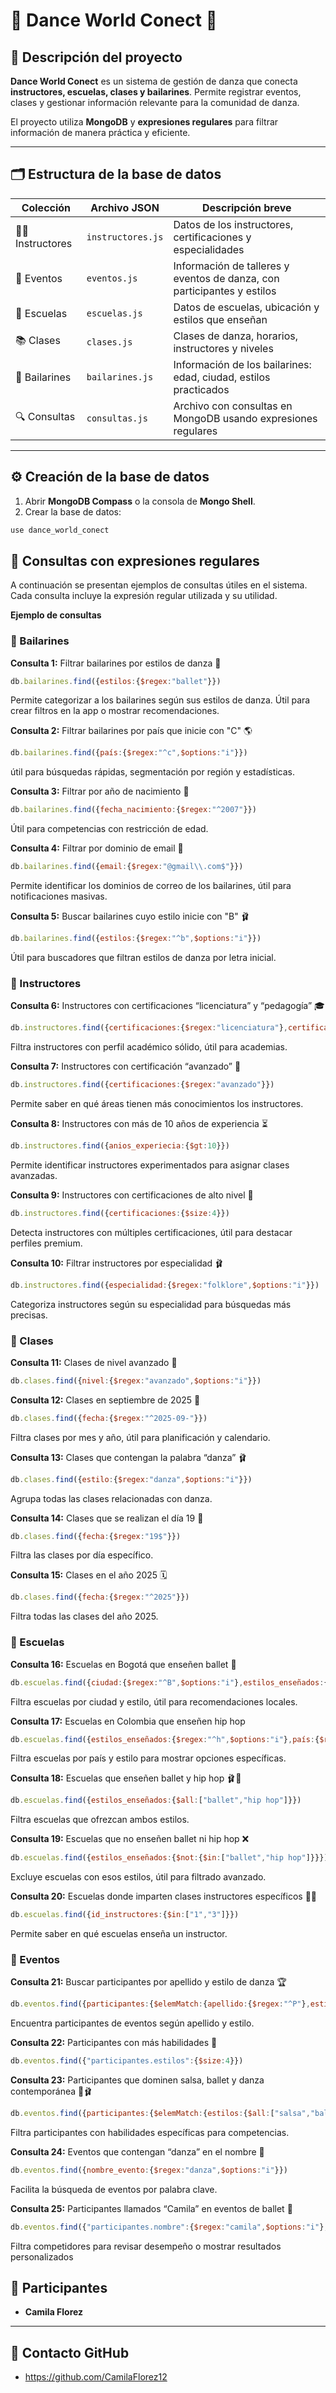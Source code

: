 # 💃 Dance World Conect 🕺

## 📖 Descripción del proyecto
**Dance World Conect** es un sistema de gestión de danza que conecta **instructores, escuelas, clases y bailarines**. Permite registrar eventos, clases y gestionar información relevante para la comunidad de danza.  

El proyecto utiliza **MongoDB** y **expresiones regulares** para filtrar información de manera práctica y eficiente.  

---

## 🗂️ Estructura de la base de datos

| Colección      | Archivo JSON                  | Descripción breve |
|----------------|-------------------------------|------------------|
| 👩‍🏫 Instructores   | `instructores.js`             | Datos de los instructores, certificaciones y especialidades |
| 🎉 Eventos        | `eventos.js`                  | Información de talleres y eventos de danza, con participantes y estilos |
| 🏫 Escuelas       | `escuelas.js`                 | Datos de escuelas, ubicación y estilos que enseñan |
| 📚 Clases         | `clases.js`                   | Clases de danza, horarios, instructores y niveles |
| 🕺 Bailarines     | `bailarines.js`               | Información de los bailarines: edad, ciudad, estilos practicados |
| 🔍 Consultas      | `consultas.js`                | Archivo con consultas en MongoDB usando expresiones regulares |

---

## ⚙️ Creación de la base de datos

1. Abrir **MongoDB Compass** o la consola de **Mongo Shell**.
2. Crear la base de datos:

```js
use dance_world_conect
```
## 🔎 Consultas con expresiones regulares

A continuación se presentan ejemplos de consultas útiles en el sistema. Cada consulta incluye la expresión regular utilizada y su utilidad.

**Ejemplo de consultas**

### 🎯 Bailarines

 **Consulta 1:** Filtrar bailarines por estilos de danza 🎼

```js
db.bailarines.find({estilos:{$regex:"ballet"}})
```
Permite categorizar a los bailarines según sus estilos de danza. Útil para crear filtros en la app o mostrar recomendaciones.

**Consulta 2:** Filtrar bailarines por país que inicie con "C" 🌎
```js
db.bailarines.find({país:{$regex:"^c",$options:"i"}})
```
útil para búsquedas rápidas, segmentación por región y estadísticas. 

**Consulta 3:** Filtrar por año de nacimiento 🎂
```js
db.bailarines.find({fecha_nacimiento:{$regex:"^2007"}})
```
Útil para competencias con restricción de edad.

**Consulta 4:** Filtrar por dominio de email 📧
```js
db.bailarines.find({email:{$regex:"@gmail\\.com$"}})
```
Permite identificar los dominios de correo de los bailarines, útil para notificaciones masivas.

**Consulta 5:** Buscar bailarines cuyo estilo inicie con "B" 🩰
```js
db.bailarines.find({estilos:{$regex:"^b",$options:"i"}})
```
Útil para buscadores que filtran estilos de danza por letra inicial.

### 🎯 Instructores

**Consulta 6:** Instructores con certificaciones “licenciatura” y “pedagogía” 🎓
```js
db.instructores.find({certificaciones:{$regex:"licenciatura"},certificaciones:{$regex:"pedagogía"}})
```
Filtra instructores con perfil académico sólido, útil para academias.

**Consulta 7:** Instructores con certificación “avanzado” 🏅
```js
db.instructores.find({certificaciones:{$regex:"avanzado"}})
```
Permite saber en qué áreas tienen más conocimientos los instructores.

**Consulta 8:** Instructores con más de 10 años de experiencia ⏳
```js
db.instructores.find({anios_experiecia:{$gt:10}})
```
Permite identificar instructores experimentados para asignar clases avanzadas.

**Consulta 9:** Instructores con certificaciones de alto nivel 🌟
```js
db.instructores.find({certificaciones:{$size:4}})
```
Detecta instructores con múltiples certificaciones, útil para destacar perfiles premium.

**Consulta 10:** Filtrar instructores por especialidad 🩰
```js
db.instructores.find({especialidad:{$regex:"folklore",$options:"i"}})
```
Categoriza instructores según su especialidad para búsquedas más precisas.

### 🎯 Clases

**Consulta 11:** Clases de nivel avanzado 💪
```js
db.clases.find({nivel:{$regex:"avanzado",$options:"i"}})
```

**Consulta 12:** Clases en septiembre de 2025 📅
```js
db.clases.find({fecha:{$regex:"^2025-09-"}})
```
Filtra clases por mes y año, útil para planificación y calendario.

**Consulta 13:** Clases que contengan la palabra “danza” 🩰
```js
db.clases.find({estilo:{$regex:"danza",$options:"i"}})
```
Agrupa todas las clases relacionadas con danza.

**Consulta 14:** Clases que se realizan el día 19 📆
```js
db.clases.find({fecha:{$regex:"19$"}})
```
Filtra las clases por día específico.

**Consulta 15:** Clases en el año 2025 🗓️
```js
db.clases.find({fecha:{$regex:"^2025"}})
```
Filtra todas las clases del año 2025.

### 🎯 Escuelas

**Consulta 16:** Escuelas en Bogotá que enseñen ballet 🏫
```js
db.escuelas.find({ciudad:{$regex:"^B",$options:"i"},estilos_enseñados:{$regex:"ballet"}})
```
Filtra escuelas por ciudad y estilo, útil para recomendaciones locales.

**Consulta 17:** Escuelas en Colombia que enseñen hip hop 
```js
db.escuelas.find({estilos_enseñados:{$regex:"^h",$options:"i"},país:{$regex:"Colombia",$options:"i"}})
```
Filtra escuelas por país y estilo para mostrar opciones específicas.

**Consulta 18:** Escuelas que enseñen ballet y hip hop 🩰🎵
```js
db.escuelas.find({estilos_enseñados:{$all:["ballet","hip hop"]}})
```
Filtra escuelas que ofrezcan ambos estilos.

**Consulta 19:** Escuelas que no enseñen ballet ni hip hop ❌
```js
db.escuelas.find({estilos_enseñados:{$not:{$in:["ballet","hip hop"]}}})
```
Excluye escuelas con esos estilos, útil para filtrado avanzado.

**Consulta 20:** Escuelas donde imparten clases instructores específicos 👩‍🏫
```js
db.escuelas.find({id_instructores:{$in:["1","3"]}})
```
Permite saber en qué escuelas enseña un instructor.

### 🎯 Eventos

**Consulta 21:** Buscar participantes por apellido y estilo de danza 🏆
```js
db.eventos.find({participantes:{$elemMatch:{apellido:{$regex:"^P"},estilos:{$regex:"danza urbana"}}}})
```
Encuentra participantes de eventos según apellido y estilo.

**Consulta 22:** Participantes con más habilidades 🌟
```js
db.eventos.find({"participantes.estilos":{$size:4}})
```
**Consulta 23:** Participantes que dominen salsa, ballet y danza contemporánea 💃🩰
```js
db.eventos.find({participantes:{$elemMatch:{estilos:{$all:["salsa","ballet","danza contemporánea"]}}}})
```
Filtra participantes con habilidades específicas para competencias.

**Consulta 24:** Eventos que contengan “danza” en el nombre 🎉
```js
db.eventos.find({nombre_evento:{$regex:"danza",$options:"i"}})
```
Facilita la búsqueda de eventos por palabra clave.

**Consulta 25:** Participantes llamados “Camila” en eventos de ballet 👏
```js
db.eventos.find({"participantes.nombre":{$regex:"camila",$options:"i"},estilo_principal:{$regex:"ballet",$options:"i"}})
```
Filtra competidores para revisar desempeño o mostrar resultados personalizados

## 🤝 Participantes
- **Camila Florez** 
---

## 📜 Contacto GitHub
- https://github.com/CamilaFlorez12
